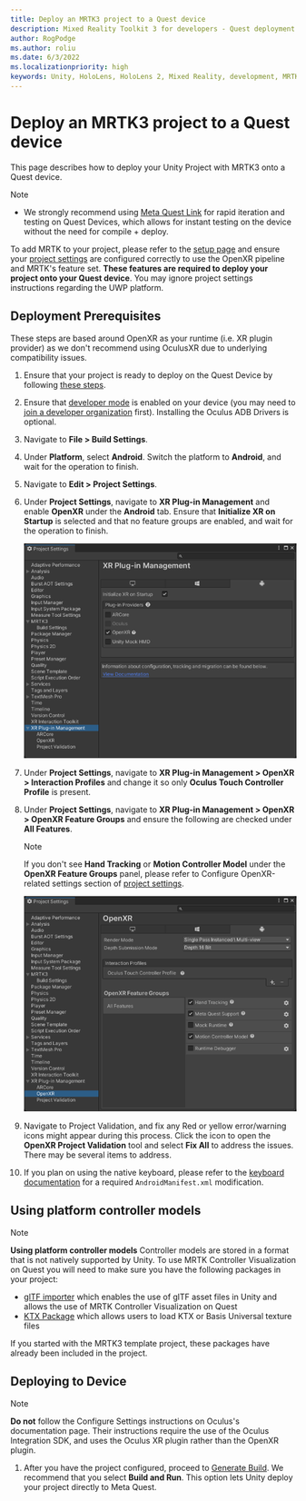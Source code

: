 ```yaml
---
title: Deploy an MRTK3 project to a Quest device
description: Mixed Reality Toolkit 3 for developers - Quest deployment.
author: RogPodge
ms.author: roliu
ms.date: 6/3/2022
ms.localizationpriority: high
keywords: Unity, HoloLens, HoloLens 2, Mixed Reality, development, MRTK3, Quest, Deployment
---
```


# Deploy an MRTK3 project to a Quest device

This page describes how to deploy your Unity Project with MRTK3 onto a Quest device.

> [!NOTE]
> - We strongly recommend using [Meta Quest Link](LINK) for rapid iteration and testing on Quest Devices, which allows for instant testing on the device without the need for compile + deploy.

To add MRTK to your project, please refer to the [setup page](../setup.md) and ensure your [project settings](../setup.md#5-configure-openxr-related-settings) are configured correctly to use the OpenXR pipeline and MRTK's feature set. **These features are required to deploy your project onto your Quest device**. You may ignore project settings instructions regarding the UWP platform.

## Deployment Prerequisites
These steps are based around OpenXR as your runtime (i.e. XR plugin provider) as we don't recommend using OculusXR due to underlying compatibility issues.

1. Ensure that your project is ready to deploy on the Quest Device by following [these steps](https://developer.oculus.com/documentation/unity/book-unity-gsg/).

1. Ensure that [developer mode](https://developer.oculus.com/documentation/native/android/mobile-device-setup/#enable-developer-mode) is enabled on your device (you may need to [join a developer organization](https://developer.oculus.com/documentation/native/android/mobile-device-setup/#joining-or-creating-an-organization) first). Installing the Oculus ADB Drivers is optional.

1. Navigate to **File > Build Settings**.

1. Under **Platform**, select **Android**. Switch the platform to **Android**, and wait for the operation to finish.

1. Navigate to **Edit > Project Settings**.

1. Under **Project Settings**, navigate to **XR Plug-in Management** and enable **OpenXR** under the **Android** tab. Ensure that **Initialize XR on Startup** is selected and that no feature groups are enabled, and wait for the operation to finish.

    ![Quest XR Plug-in Management window](../images/oculus-xr-plug-in-management.png)

1. Under **Project Settings**, navigate to **XR Plug-in Management > OpenXR > Interaction Profiles** and change it so only **Oculus Touch Controller Profile** is present.

1. Under **Project Settings**, navigate to **XR Plug-in Management > OpenXR > OpenXR Feature Groups** and ensure the following are checked under **All Features**.

    > [!NOTE]
    > If you don't see **Hand Tracking** or **Motion Controller Model** under the **OpenXR Feature Groups** panel, please refer to Configure OpenXR-related settings section of [project settings](../setup.md#5-configure-openxr-related-settings).

    ![Meta Quest OpenXR](../images/oculus-openxr.png)

1. Navigate to Project Validation, and fix any Red or yellow error/warning icons might appear during this process. Click the icon to open the **OpenXR Project Validation** tool and select **Fix All** to address the issues. There may be several items to address.

1. If you plan on using the native keyboard, please refer to the [keyboard documentation](../../mrtk3-input/packages/input/System-keyboard.md#meta-quest-specific-setup) for a required `AndroidManifest.xml` modification.

## Using platform controller models

> [!NOTE]
> **Using platform controller models**
> Controller models are stored in a format that is not natively supported by Unity. To use MRTK Controller Visualization on Quest you will need to make sure you have the following packages in your project:
> - [glTF importer](https://github.com/atteneder/glTFast) which enables the use of glTF asset files in Unity and allows the use of MRTK Controller Visualization on Quest
> - [KTX Package](https://github.com/atteneder/KtxUnity) which allows users to load KTX or Basis Universal texture files
>
> If you started with the MRTK3 template project, these packages have already been included in the project.

## Deploying to Device

> [!NOTE]
> **Do not** follow the Configure Settings instructions on Oculus's documentation page. Their instructions require the  use of the Oculus Integration SDK, and uses the Oculus XR plugin rather than the OpenXR plugin.

1. After you have the project configured, proceed to [Generate Build](https://developer.oculus.com/documentation/unity/unity-build/#generate-build). We recommend that you select **Build and Run**. This option lets Unity deploy your project directly to Meta Quest.
